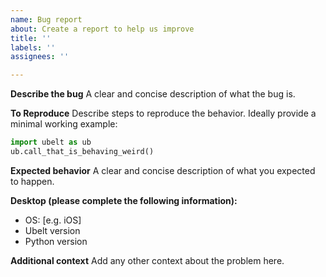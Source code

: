 ```yaml
---
name: Bug report
about: Create a report to help us improve
title: ''
labels: ''
assignees: ''

---
```


**Describe the bug**
A clear and concise description of what the bug is.

**To Reproduce**
Describe steps to reproduce the behavior. Ideally provide a minimal working example: 

```python
import ubelt as ub
ub.call_that_is_behaving_weird()
```

**Expected behavior**
A clear and concise description of what you expected to happen.


**Desktop (please complete the following information):**
 - OS: [e.g. iOS]
 - Ubelt version 
 - Python version 

**Additional context**
Add any other context about the problem here.

